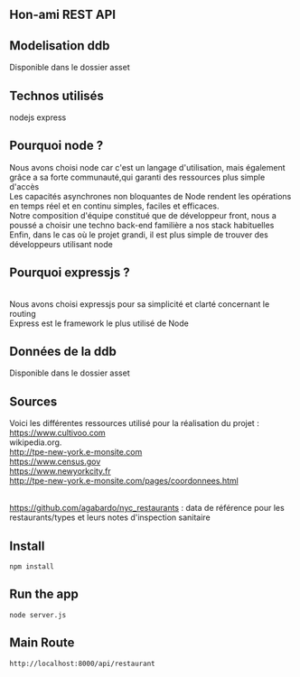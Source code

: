 ## Hon-ami REST API

## Modelisation ddb

Disponible dans le dossier asset

## Technos utilisés

nodejs
express

## Pourquoi node ?

Nous avons choisi node car c'est un langage d'utilisation, mais également grâce a sa forte communauté,qui garanti des ressources plus simple d'accès
<br/> Les capacités asynchrones non bloquantes de Node rendent les opérations en temps réel et en continu simples, faciles et efficaces.
<br/> Notre composition d'équipe constitué que de développeur front, nous a poussé a choisir une techno back-end familière a nos stack habituelles
<br/> Enfin, dans le cas où le projet grandi, il est plus simple de trouver des développeurs utilisant node 

## Pourquoi expressjs ?

<br/> Nous avons choisi expressjs pour sa simplicité et clarté concernant le routing
<br/> Express est le framework le plus utilisé de Node

## Données de la ddb

Disponible dans le dossier asset

## Sources 

Voici les différentes ressources utilisé pour la réalisation du projet : 
<br/> https://www.cultivoo.com
<br/> wikipedia.org.
<br/> http://tpe-new-york.e-monsite.com
<br/> https://www.census.gov
<br/> https://www.newyorkcity.fr
<br/> http://tpe-new-york.e-monsite.com/pages/coordonnees.html

<br/> https://github.com/agabardo/nyc_restaurants : data de référence pour les restaurants/types et leurs notes d'inspection sanitaire


## Install

    npm install

## Run the app

    node server.js

## Main Route

    http://localhost:8000/api/restaurant    
    
